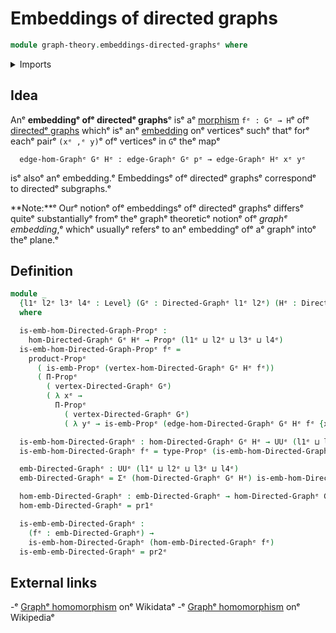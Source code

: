 # Embeddings of directed graphs

```agda
module graph-theory.embeddings-directed-graphsᵉ where
```

<details><summary>Imports</summary>

```agda
open import foundation.dependent-pair-typesᵉ
open import foundation.embeddingsᵉ
open import foundation.propositionsᵉ
open import foundation.universe-levelsᵉ

open import graph-theory.directed-graphsᵉ
open import graph-theory.morphisms-directed-graphsᵉ
```

</details>

## Idea

Anᵉ **embeddingᵉ ofᵉ directedᵉ graphs**ᵉ isᵉ aᵉ
[morphism](graph-theory.morphisms-directed-graphs.mdᵉ) `fᵉ : Gᵉ → H`ᵉ ofᵉ
[directedᵉ graphs](graph-theory.directed-graphs.mdᵉ) whichᵉ isᵉ anᵉ
[embedding](foundation.embeddings.mdᵉ) onᵉ verticesᵉ suchᵉ thatᵉ forᵉ eachᵉ pairᵉ
`(xᵉ ,ᵉ y)`ᵉ ofᵉ verticesᵉ in `G`ᵉ theᵉ mapᵉ

```text
  edge-hom-Graphᵉ Gᵉ Hᵉ : edge-Graphᵉ Gᵉ pᵉ → edge-Graphᵉ Hᵉ xᵉ yᵉ
```

isᵉ alsoᵉ anᵉ embedding.ᵉ Embeddingsᵉ ofᵉ directedᵉ graphsᵉ correspondᵉ to directedᵉ
subgraphs.ᵉ

**Note:**ᵉ Ourᵉ notionᵉ ofᵉ embeddingsᵉ ofᵉ directedᵉ graphsᵉ differsᵉ quiteᵉ
substantiallyᵉ fromᵉ theᵉ graphᵉ theoreticᵉ notionᵉ ofᵉ _graphᵉ embedding_,ᵉ whichᵉ
usuallyᵉ refersᵉ to anᵉ embeddingᵉ ofᵉ aᵉ graphᵉ intoᵉ theᵉ plane.ᵉ

## Definition

```agda
module _
  {l1ᵉ l2ᵉ l3ᵉ l4ᵉ : Level} (Gᵉ : Directed-Graphᵉ l1ᵉ l2ᵉ) (Hᵉ : Directed-Graphᵉ l3ᵉ l4ᵉ)
  where

  is-emb-hom-Directed-Graph-Propᵉ :
    hom-Directed-Graphᵉ Gᵉ Hᵉ → Propᵉ (l1ᵉ ⊔ l2ᵉ ⊔ l3ᵉ ⊔ l4ᵉ)
  is-emb-hom-Directed-Graph-Propᵉ fᵉ =
    product-Propᵉ
      ( is-emb-Propᵉ (vertex-hom-Directed-Graphᵉ Gᵉ Hᵉ fᵉ))
      ( Π-Propᵉ
        ( vertex-Directed-Graphᵉ Gᵉ)
        ( λ xᵉ →
          Π-Propᵉ
            ( vertex-Directed-Graphᵉ Gᵉ)
            ( λ yᵉ → is-emb-Propᵉ (edge-hom-Directed-Graphᵉ Gᵉ Hᵉ fᵉ {xᵉ} {yᵉ}))))

  is-emb-hom-Directed-Graphᵉ : hom-Directed-Graphᵉ Gᵉ Hᵉ → UUᵉ (l1ᵉ ⊔ l2ᵉ ⊔ l3ᵉ ⊔ l4ᵉ)
  is-emb-hom-Directed-Graphᵉ fᵉ = type-Propᵉ (is-emb-hom-Directed-Graph-Propᵉ fᵉ)

  emb-Directed-Graphᵉ : UUᵉ (l1ᵉ ⊔ l2ᵉ ⊔ l3ᵉ ⊔ l4ᵉ)
  emb-Directed-Graphᵉ = Σᵉ (hom-Directed-Graphᵉ Gᵉ Hᵉ) is-emb-hom-Directed-Graphᵉ

  hom-emb-Directed-Graphᵉ : emb-Directed-Graphᵉ → hom-Directed-Graphᵉ Gᵉ Hᵉ
  hom-emb-Directed-Graphᵉ = pr1ᵉ

  is-emb-emb-Directed-Graphᵉ :
    (fᵉ : emb-Directed-Graphᵉ) →
    is-emb-hom-Directed-Graphᵉ (hom-emb-Directed-Graphᵉ fᵉ)
  is-emb-emb-Directed-Graphᵉ = pr2ᵉ
```

## External links

-ᵉ [Graphᵉ homomorphism](https://www.wikidata.org/entity/Q3385162ᵉ) onᵉ Wikidataᵉ
-ᵉ [Graphᵉ homomorphism](https://en.wikipedia.org/wiki/Graph_homomorphismᵉ) onᵉ
  Wikipediaᵉ